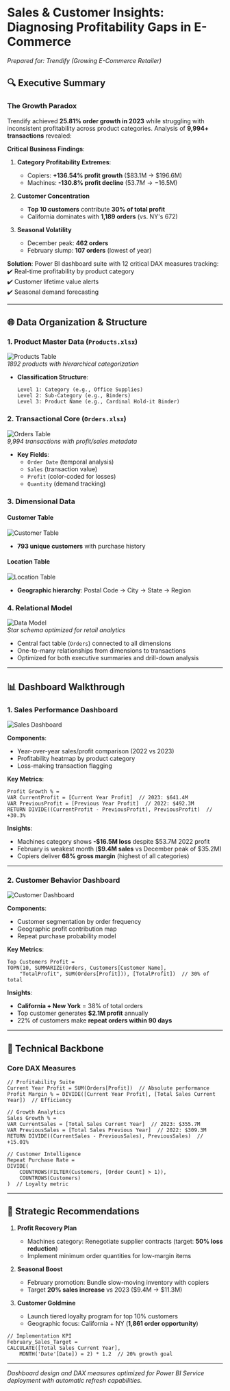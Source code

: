 # Sales & Customer Insights: Diagnosing Profitability Gaps in E-Commerce  
*Prepared for: Trendify (Growing E-Commerce Retailer)*  

## 🔍 Executive Summary  

### The Growth Paradox  
Trendify achieved **25.81% order growth in 2023** while struggling with inconsistent profitability across product categories. Analysis of **9,994+ transactions** revealed:  

**Critical Business Findings**:  

1. **Category Profitability Extremes**:  
   - Copiers: **+136.54% profit growth** ($83.1M → $196.6M)  
   - Machines: **-130.8% profit decline** ($53.7M → -$16.5M)  

2. **Customer Concentration**  
   - **Top 10 customers** contribute **30% of total profit**  
   - California dominates with **1,189 orders** (vs. NY's 672)  

3. **Seasonal Volatility**  
   - December peak: **462 orders**  
   - February slump: **107 orders** (lowest of year)  

**Solution**: Power BI dashboard suite with 12 critical DAX measures tracking:  
✔️ Real-time profitability by product category  
✔️ Customer lifetime value alerts  
✔️ Seasonal demand forecasting  

---

## 🌐 Data Organization & Structure  

### 1. **Product Master Data** (`Products.xlsx`)  
![Products Table](https://github.com/SheenyxX/Trendify-Sales-Analytics-Project/blob/main/tb1.png)  
*1892 products with hierarchical categorization*  

- **Classification Structure**:  
  ```plaintext
  Level 1: Category (e.g., Office Supplies)  
  Level 2: Sub-Category (e.g., Binders)  
  Level 3: Product Name (e.g., Cardinal Hold-it Binder)  
  ```  

### 2. **Transactional Core** (`Orders.xlsx`)  
![Orders Table](https://github.com/SheenyxX/Trendify-Sales-Analytics-Project/blob/main/tb2.png)  
*9,994 transactions with profit/sales metadata*  

- **Key Fields**:  
  - `Order Date` (temporal analysis)  
  - `Sales` (transaction value)  
  - `Profit` (color-coded for losses)  
  - `Quantity` (demand tracking)  

### 3. **Dimensional Data**  

#### Customer Table  
![Customer Table](https://github.com/SheenyxX/Trendify-Sales-Analytics-Project/blob/main/tb3.png)  
- **793 unique customers** with purchase history  

#### Location Table  
![Location Table](https://github.com/SheenyxX/Trendify-Sales-Analytics-Project/blob/main/tb4.png)  
- **Geographic hierarchy**: Postal Code → City → State → Region  

### 4. **Relational Model**  
![Data Model](https://github.com/SheenyxX/Trendify-Sales-Analytics-Project/blob/main/ttb6.png)  
*Star schema optimized for retail analytics*  

- Central fact table (`Orders`) connected to all dimensions  
- One-to-many relationships from dimensions to transactions  
- Optimized for both executive summaries and drill-down analysis  

---

## 📊 Dashboard Walkthrough  

### 1. Sales Performance Dashboard  
![Sales Dashboard](https://github.com/SheenyxX/Trendify-Sales-Analytics-Project/blob/main/d6.png)  

**Components**:  
- Year-over-year sales/profit comparison (2022 vs 2023)  
- Profitability heatmap by product category  
- Loss-making transaction flagging  

**Key Metrics**:  
```dax
Profit Growth % = 
VAR CurrentProfit = [Current Year Profit]  // 2023: $641.4M
VAR PreviousProfit = [Previous Year Profit]  // 2022: $492.3M
RETURN DIVIDE((CurrentProfit - PreviousProfit), PreviousProfit)  // +30.3%
```  

**Insights**:  
- Machines category shows **-$16.5M loss** despite $53.7M 2022 profit  
- February is weakest month (**$9.4M sales** vs December peak of $35.2M)  
- Copiers deliver **68% gross margin** (highest of all categories)  

---

### 2. Customer Behavior Dashboard  
![Customer Dashboard](https://github.com/SheenyxX/Trendify-Sales-Analytics-Project/blob/main/d7.png)  

**Components**:  
- Customer segmentation by order frequency  
- Geographic profit contribution map  
- Repeat purchase probability model  

**Key Metrics**:  
```dax
Top Customers Profit = 
TOPN(10, SUMMARIZE(Orders, Customers[Customer Name], 
    "TotalProfit", SUM(Orders[Profit])), [TotalProfit])  // 30% of total
```  

**Insights**:  
- **California + New York** = 38% of total orders  
- Top customer generates **$2.1M profit** annually  
- 22% of customers make **repeat orders within 90 days**  

---

## 🔬 Technical Backbone  

### Core DAX Measures  
```dax
// Profitability Suite
Current Year Profit = SUM(Orders[Profit])  // Absolute performance
Profit Margin % = DIVIDE([Current Year Profit], [Total Sales Current Year])  // Efficiency

// Growth Analytics
Sales Growth % = 
VAR CurrentSales = [Total Sales Current Year]  // 2023: $355.7M
VAR PreviousSales = [Total Sales Previous Year]  // 2022: $309.3M
RETURN DIVIDE((CurrentSales - PreviousSales), PreviousSales)  // +15.01%

// Customer Intelligence
Repeat Purchase Rate = 
DIVIDE(
    COUNTROWS(FILTER(Customers, [Order Count] > 1)),
    COUNTROWS(Customers)
)  // Loyalty metric
```

---

## 🎯 Strategic Recommendations  

1. **Profit Recovery Plan**  
   - Machines category: Renegotiate supplier contracts (target: **50% loss reduction**)  
   - Implement minimum order quantities for low-margin items  

2. **Seasonal Boost**  
   - February promotion: Bundle slow-moving inventory with copiers  
   - Target **20% sales increase** vs 2023 ($9.4M → $11.3M)  

3. **Customer Goldmine**  
   - Launch tiered loyalty program for top 10% customers  
   - Geographic focus: California + NY (**1,861 order opportunity**)  

```dax
// Implementation KPI
February_Sales_Target = 
CALCULATE([Total Sales Current Year], 
    MONTH('Date'[Date]) = 2) * 1.2  // 20% growth goal
```  

--- 

*Dashboard design and DAX measures optimized for Power BI Service deployment with automatic refresh capabilities.*
